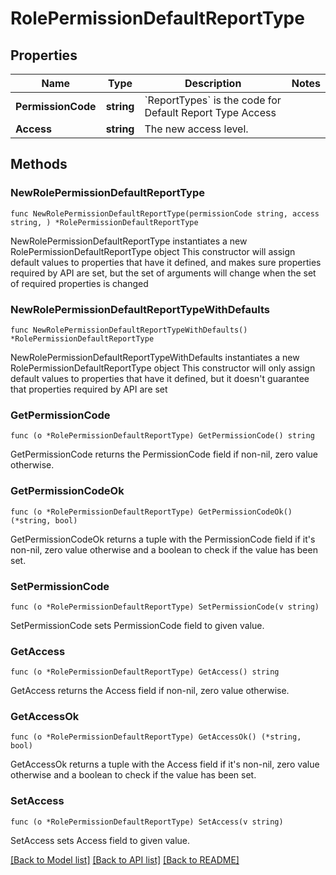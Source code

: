 # RolePermissionDefaultReportType

## Properties

Name | Type | Description | Notes
------------ | ------------- | ------------- | -------------
**PermissionCode** | **string** | &#x60;ReportTypes&#x60; is the code for Default Report Type Access | 
**Access** | **string** | The new access level. | 

## Methods

### NewRolePermissionDefaultReportType

`func NewRolePermissionDefaultReportType(permissionCode string, access string, ) *RolePermissionDefaultReportType`

NewRolePermissionDefaultReportType instantiates a new RolePermissionDefaultReportType object
This constructor will assign default values to properties that have it defined,
and makes sure properties required by API are set, but the set of arguments
will change when the set of required properties is changed

### NewRolePermissionDefaultReportTypeWithDefaults

`func NewRolePermissionDefaultReportTypeWithDefaults() *RolePermissionDefaultReportType`

NewRolePermissionDefaultReportTypeWithDefaults instantiates a new RolePermissionDefaultReportType object
This constructor will only assign default values to properties that have it defined,
but it doesn't guarantee that properties required by API are set

### GetPermissionCode

`func (o *RolePermissionDefaultReportType) GetPermissionCode() string`

GetPermissionCode returns the PermissionCode field if non-nil, zero value otherwise.

### GetPermissionCodeOk

`func (o *RolePermissionDefaultReportType) GetPermissionCodeOk() (*string, bool)`

GetPermissionCodeOk returns a tuple with the PermissionCode field if it's non-nil, zero value otherwise
and a boolean to check if the value has been set.

### SetPermissionCode

`func (o *RolePermissionDefaultReportType) SetPermissionCode(v string)`

SetPermissionCode sets PermissionCode field to given value.


### GetAccess

`func (o *RolePermissionDefaultReportType) GetAccess() string`

GetAccess returns the Access field if non-nil, zero value otherwise.

### GetAccessOk

`func (o *RolePermissionDefaultReportType) GetAccessOk() (*string, bool)`

GetAccessOk returns a tuple with the Access field if it's non-nil, zero value otherwise
and a boolean to check if the value has been set.

### SetAccess

`func (o *RolePermissionDefaultReportType) SetAccess(v string)`

SetAccess sets Access field to given value.



[[Back to Model list]](../README.md#documentation-for-models) [[Back to API list]](../README.md#documentation-for-api-endpoints) [[Back to README]](../README.md)



